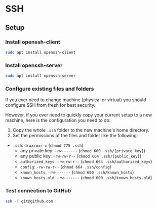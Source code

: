# SSH

## Setup

### Install openssh-client

```bash
sudo apt install openssh-client
```

### Install openssh-server

```bash
sudo apt install openssh-server
```

### Configure existing files and folders

If you ever need to change machine (physical or virtual) you should configure SSH from fresh for best security.

However, if you ever need to quickly copy your current setup to a new machine, here is the configuration you need to do:

1. Copy the whole `.ssh` folder to the new machine's home directory.
2. Set the permissions of the files and folder like the following:

- `.ssh`: `drwxrwxr-x` (`chmod 775 .ssh`)
  - any private key: `-rw-------` (`chmod 600 .ssh/[private_key]`)
  - any public key: `-rw-rw-r--` (`chmod 664 .ssh/[public_key]`)
  - `authorized_keys`: `-rw-rw-r--` (`chmod 664 .ssh/authorized_keys`)
  - `config`: `-rw-rw-r--` (`chmod 664 .ssh/config`)
  - `known_hosts`: `-rw-------` (`chmod 600 .ssh/known_hosts`)
  - `known_hosts.old`: `-rw-------` (`chmod 600 .ssh/known_hosts.old`)

### Test connection to GitHub

```bash
ssh -T git@github.com
```
